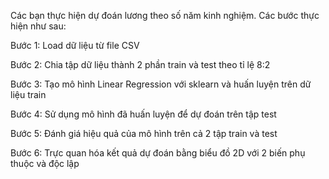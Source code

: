 Các bạn thực hiện dự đoán lương theo số năm kinh nghiệm. Các bước thực hiện như sau:

Bước 1: Load dữ liệu từ file CSV

Bước 2: Chia tập dữ liệu thành 2 phần train và test theo tỉ lệ 8:2

Bước 3: Tạo mô hình Linear Regression với sklearn và huấn luyện trên dữ liệu train

Bước 4: Sử dụng mô hình đã huấn luyện để dự đoán trên tập test

Bước 5: Đánh giá hiệu quả của mô hình trên cả 2 tập train và test

Bước 6: Trực quan hóa kết quả dự đoán bằng biểu đồ 2D với 2 biến phụ thuộc và độc lập